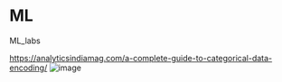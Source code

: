 # ML
ML_labs

https://analyticsindiamag.com/a-complete-guide-to-categorical-data-encoding/
![image](https://github.com/PolinaBulg/ML/assets/61691999/231df06a-645b-45b1-ad54-f280bb59b294)
